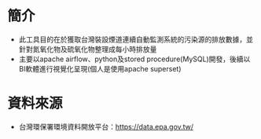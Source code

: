 # 簡介
* 此工具目的在於獲取台灣裝設煙道連續自動監測系統的污染源的排放數據，並針對氮氧化物及硫氧化物整理成每小時排放量
* 主要以apache airflow、python及stored procedure(MySQL)開發，後續以BI軟體進行視覺化呈現(個人是使用apache superset)
# 資料來源
* 台灣環保署環境資料開放平台：https://data.epa.gov.tw/


